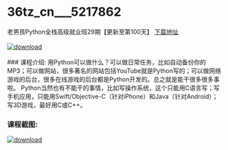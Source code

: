 # 36tz_cn___5217862
老男孩Python全栈高级就业班29期【更新至第100天】
[下载地址](http://www.36tz.cn/article/5217862 "下载地址")
<br/></br>[![download](http://36tz.cn/muke_img/2021_01_1-96-300x227.png "下载地址")](http://www.36tz.cn/article/5217862 "下载地址")
<br/></br>### 课程介绍:
用Python可以做什么？可以做日常任务，比如自动备份你的MP3；可以做网站，很多著名的网站包括YouTube就是Python写的；可以做网络游戏的后台，很多在线游戏的后台都是Python开发的。总之就是能干很多很多事啦。
Python当然也有不能干的事情，比如写操作系统，这个只能用C语言写；写手机应用，只能用Swift/Objective-C（针对iPhone）和Java（针对Android）；写3D游戏，最好用C或C++。

### 课程截图:
[![download](http://36tz.cn/muke_img/2021_01_2-114.png "下载地址")](http://www.36tz.cn/article/5217862 "下载地址")
